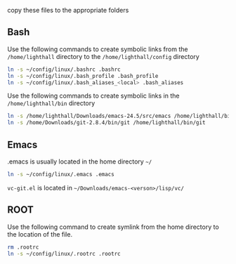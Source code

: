 copy these files to the appropriate folders

## Bash
Use the following commands to create symbolic links from the `/home/lighthall` directory to the `/home/lighthall/config` directory
```bash
ln -s ~/config/linux/.bashrc .bashrc
ln -s ~/config/linux/.bash_profile .bash_profile
ln -s ~/config/linux/.bash_aliases_<local> .bash_aliases
```

Use the following commands to create symbolic links in the `/home/lighthall/bin` directory
```bash
ln -s /home/lighthall/Downloads/emacs-24.5/src/emacs /home/lighthall/bin/emacs
ln -s /home/Downloads/git-2.8.4/bin/git /home/lighthall/bin/git
```

## Emacs
.emacs is usually located in the home directory `~/`
```bash
ln -s ~/config/linux/.emacs .emacs
```

`vc-git.el` is located in `~/Downloads/emacs-<verson>/lisp/vc/`

## ROOT
Use the following command to create symlink from the home directory to the location of the file. 
```bash
rm .rootrc
ln -s ~/config/linux/.rootrc .rootrc
```
